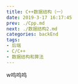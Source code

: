 ```yaml
---
title: C++数据结构（一）
date: 2019-3-17 16:17:45
prev: ./Cpp.md
next: ./数据结构2.md
categories: backEnd
tags:
- 后端
- C/C++
- 数据结构和算法
---
```

w呜呜呜
